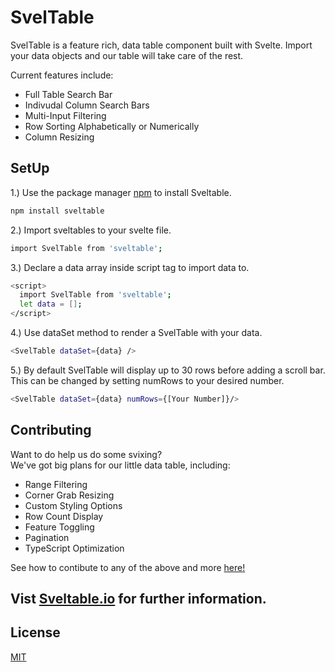 # SvelTable

SvelTable is a feature rich, data table component built with Svelte.  Import your data objects and our table will take care of the rest.

Current features include:
* Full Table Search Bar
* Indivudal Column Search Bars
* Multi-Input Filtering
* Row Sorting Alphabetically or Numerically
* Column Resizing

## SetUp
1.) Use the package manager [npm](https://docs.npmjs.com/) to install Sveltable.
```bash
npm install sveltable
```
2.) Import sveltables to your svelte file.
```bash
import SvelTable from 'sveltable';
```

3.) Declare a data array inside script tag to import data to.
```bash
<script>
  import SvelTable from 'sveltable';
  let data = [];
</script>
```
4.) Use dataSet method to render a SvelTable with your data.
```bash
<SvelTable dataSet={data} />
```
5.) By default SvelTable will display up to 30 rows before adding a scroll bar.  This can be changed by setting numRows to your desired number.
```bash
<SvelTable dataSet={data} numRows={[Your Number]}/>
```

## Contributing
Want to do help us do some svixing?  
We've got big plans for our little data table, including:
* Range Filtering
* Corner Grab Resizing
* Custom Styling Options
* Row Count Display
* Feature Toggling
* Pagination
* TypeScript Optimization

See how to contibute to any of the above and more [here!](https://github.com/oslabs-beta/SvelTable/blob/main/Contributing.md)

## Vist [Sveltable.io](https://sveltable.io) for further information.

## License
[MIT](https://choosealicense.com/licenses/mit/)

